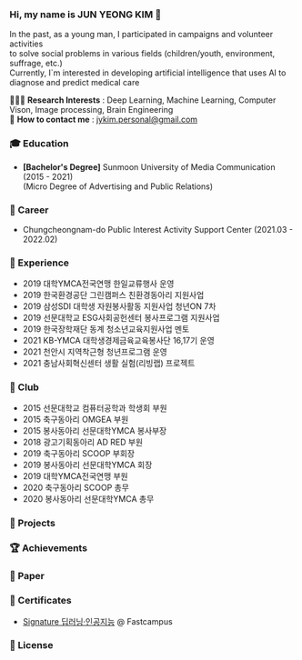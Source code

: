 ### Hi, my name is JUN YEONG KIM 👋
In the past, as a young man, I participated in campaigns and volunteer activities \
to solve social problems in various fields (children/youth, environment, suffrage, etc.) \
Currently, I`m interested in developing artificial intelligence that uses AI to diagnose and predict medical care

🧑🏻‍💻 **Research Interests** : Deep Learning, Machine Learning, Computer Vison, Image processing, Brain Engineering \
📝 **How to contact me** : jykim.personal@gmail.com

### 🎓 Education
- **[Bachelor's Degree]** Sunmoon University of Media Communication (2015 - 2021) \
  (Micro Degree of Advertising and Public Relations)
<!--- **[Bachelor's Degree]** Hallym University of Artificial Intelligence Convergence (2025 - present) \
  (Micro Degree of AI Medical Convergence) -->

### 👔 Career
- Chungcheongnam-do Public Interest Activity Support Center (2021.03 - 2022.02)
<!--- [MMC Lab](https://mmc.hallym.ac.kr/?page_id=3780) Undergraduate Research Student (2025.03 - present) -->

### 📖 Experience
- 2019 대학YMCA전국연맹 한일교류행사 운영
- 2019 한국환경공단 그린캠퍼스 친환경동아리 지원사업 
- 2019 삼성SDI 대학생 자원봉사활동 지원사업 청년ON 7차 
- 2019 선문대학교 ESG사회공헌센터 봉사프로그램 지원사업 
- 2019 한국장학재단 동계 청소년교육지원사업 멘토
- 2021 KB-YMCA 대학생경제금육교육봉사단 16,17기 운영 
- 2021 천안시 지역착근형 청년프로그램 운영
- 2021 충남사회혁신센터 생활 실험(리빙랩) 프로젝트

### 🚀 Club
- 2015 선문대학교 컴퓨터공학과 학생회 부원
- 2015 축구동아리 OMGEA 부원
- 2015 봉사동아리 선문대학YMCA 봉사부장
- 2018 광고기획동아리 AD RED 부원
- 2019 축구동아리 SCOOP 부회장
- 2019 봉사동아리 선문대학YMCA 회장
- 2019 대학YMCA전국연맹 부원
- 2020 축구동아리 SCOOP 총무
- 2020 봉사동아리 선문대학YMCA 총무

### 🐾 Projects

### 🏆 Achievements

### 📃 Paper

### 📜 Certificates
- [Signature 딥러닝·인공지능](https://fastcampus.co.kr/data_online_signature) @ Fastcampus
<!--- [딥러닝을 활용한 의료 영상 처리 & 모델 개발](https://fastcampus.co.kr/data_online_medicalai) @ Fastcampus -->

### 🪪 License
<!--- - TOEIC (2025.)
- ADSP (2025.)
- SQLD (2025.) -->
  
<!--- ### Work experience 👔
| Job Position                  | Company                    | Field                         | Work Period       |
| ----------------------------- | -------------------------- | ----------------------------- | ----------------- |
| **Head of AI Transformation** | **Social Discovery Group** | **LLM, Conversational AI**    | **2024-05 — now** |
| Research Scientist Lead       | SberDevices                | LLM, GigaChat                 | 2023-04 — 2024-05 |
| NLP Team Lead                 | SberDevices                | Search, Information Retrieval | 2022-10 — 2023-04 |
| NLP Tech Lead                 | Sber AI Lab                | NLP, MLOps, Mentoring         | 2021-05 — 2022-10 |
| Senior NLP Engineer           | Tinkoff AI Lab             | Virtual Assistant "Oleg"      | 2021-02 — 2021-04 |
| Middle NLP Engineer           | MTS AI Lab                 | NER with Pseudo-Labeling      | 2020-05 — 2021-02 |
| Junior Data Scientist         | Sberbank                   | ML with Tabular Data, CV      | 2018-07 — 2020-05 |
-->
